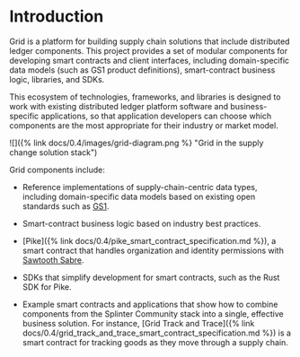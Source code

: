 # Introduction

<!--
  Copyright (c) 2024 Bitwise IO, Inc.
  Copyright (c) 2019-2022 Cargill Incorporated
  Copyright (c) 2015-2017 Intel Corporation
  Licensed under Creative Commons Attribution 4.0 International License
  https://creativecommons.org/licenses/by/4.0/
-->

Grid is a platform for building supply chain solutions that include
distributed ledger components. This project provides a set of modular
components for developing smart contracts and client interfaces, including
domain-specific data models (such as GS1 product definitions), smart-contract
business logic, libraries, and SDKs.

This ecosystem of technologies, frameworks, and libraries is designed to
work with existing distributed ledger platform software and business-specific
applications, so that application developers can choose which components are
the most appropriate for their industry or market model.

![]({% link docs/0.4/images/grid-diagram.png %}
"Grid in the supply change solution stack")

Grid components include:

* Reference implementations of supply-chain-centric data types, including
  domain-specific data models based on existing open standards such as
  [GS1](https://www.gs1.org/standards).

* Smart-contract business logic based on industry best practices.

* [Pike]({% link docs/0.4/pike_smart_contract_specification.md %}),
  a smart contract that handles organization and identity permissions
  with [Sawtooth Sabre](https://github.com/splintercommunity/sawtooth-sabre).

* SDKs that simplify development for smart contracts, such as the Rust SDK for
  Pike.

* Example smart contracts and applications that show how to combine components
  from the Splinter Community stack into a single, effective business solution. For
  instance, [Grid Track and
  Trace]({% link docs/0.4/grid_track_and_trace_smart_contract_specification.md
  %})
  is a smart contract for tracking goods as they move through a supply chain.
